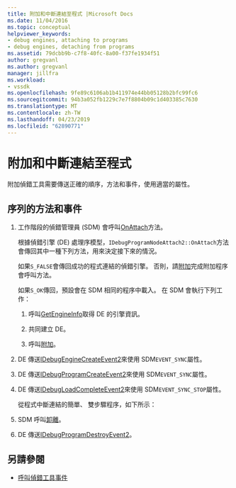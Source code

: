 ```yaml
---
title: 附加和中斷連結至程式 |Microsoft Docs
ms.date: 11/04/2016
ms.topic: conceptual
helpviewer_keywords:
- debug engines, attaching to programs
- debug engines, detaching from programs
ms.assetid: 79dcbb9b-c7f8-40fc-8a00-f37fe1934f51
author: gregvanl
ms.author: gregvanl
manager: jillfra
ms.workload:
- vssdk
ms.openlocfilehash: 9fe89c6106ab1b411974e44bb05128b2bfc99fc6
ms.sourcegitcommit: 94b3a052fb1229c7e7f8804b09c1d403385c7630
ms.translationtype: MT
ms.contentlocale: zh-TW
ms.lasthandoff: 04/23/2019
ms.locfileid: "62890771"
---
```

# <a name="attaching-and-detaching-to-a-program"></a>附加和中斷連結至程式
附加偵錯工具需要傳送正確的順序，方法和事件，使用適當的屬性。

## <a name="sequence-of-methods-and-events"></a>序列的方法和事件

1. 工作階段的偵錯管理員 (SDM) 會呼叫[OnAttach](../../extensibility/debugger/reference/idebugprogramnodeattach2-onattach.md)方法。

    根據偵錯引擎 (DE) 處理序模型，`IDebugProgramNodeAttach2::OnAttach`方法會傳回其中一種下列方法，用來決定接下來的情況。

    如果`S_FALSE`會傳回成功的程式連結的偵錯引擎。 否則，請[附加](../../extensibility/debugger/reference/idebugengine2-attach.md)完成附加程序會呼叫方法。

    如果`S_OK`傳回，預設會在 SDM 相同的程序中載入。 在 SDM 會執行下列工作：

   1. 呼叫[GetEngineInfo](../../extensibility/debugger/reference/idebugprogramnode2-getengineinfo.md)取得 DE 的引擎資訊。

   2. 共同建立 DE。

   3. 呼叫[附加](../../extensibility/debugger/reference/idebugengine2-attach.md)。

2. DE 傳送[IDebugEngineCreateEvent2](../../extensibility/debugger/reference/idebugenginecreateevent2.md)來使用 SDM`EVENT_SYNC`屬性。

3. DE 傳送[IDebugProgramCreateEvent2](../../extensibility/debugger/reference/idebugprogramcreateevent2.md)來使用 SDM`EVENT_SYNC`屬性。

4. DE 傳送[IDebugLoadCompleteEvent2](../../extensibility/debugger/reference/idebugloadcompleteevent2.md)來使用 SDM`EVENT_SYNC_STOP`屬性。

   從程式中斷連結的簡單、 雙步驟程序，如下所示：

5. SDM 呼叫[卸離](../../extensibility/debugger/reference/idebugprogram2-detach.md)。

6. DE 傳送[IDebugProgramDestroyEvent2](../../extensibility/debugger/reference/idebugprogramdestroyevent2.md)。

## <a name="see-also"></a>另請參閱
- [呼叫偵錯工具事件](../../extensibility/debugger/calling-debugger-events.md)